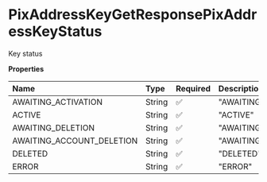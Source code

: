 # PixAddressKeyGetResponsePixAddressKeyStatus

Key status

**Properties**

| Name                      | Type   | Required | Description                 |
| :------------------------ | :----- | :------- | :-------------------------- |
| AWAITING_ACTIVATION       | String | ✅       | "AWAITING_ACTIVATION"       |
| ACTIVE                    | String | ✅       | "ACTIVE"                    |
| AWAITING_DELETION         | String | ✅       | "AWAITING_DELETION"         |
| AWAITING_ACCOUNT_DELETION | String | ✅       | "AWAITING_ACCOUNT_DELETION" |
| DELETED                   | String | ✅       | "DELETED"                   |
| ERROR                     | String | ✅       | "ERROR"                     |

<!-- This file was generated by liblab | https://liblab.com/ -->
